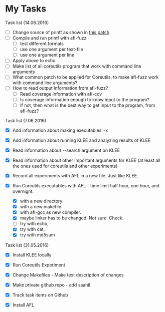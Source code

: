 # My Tasks

Task list (14.06.2016)

- [ ] Change source of printf as shown in [this patch](https://bitbucket.org/jwilk/fuzzing/src/default/patches/coreutils/printf-args.diff?fileviewer=file-view-default)
- [ ] Compile and run printf with afl-fuzz
	- [ ] test different formats
	- [ ] use one argument per text-file
	- [ ] use one argument per line
- [ ] Apply above to echo
- [ ] Make list of all coreutils program that work with command line arguments
- [ ] What common patch to be applied for Coreutils, to make afl-fuzz work with command line arguments?
- [ ] How to read output information from afl-fuzz?
	- [ ] Read coverage information with afl-cov
	- [ ] Is coverage information enough to know input to the program?
	- [ ] If not, then what is the best way to get input to the program, from afl-fuzz?

Task list (7.06.2016)

- [x] Add information about making executables +x
- [x] Add information about running KLEE and analyzing results of KLEE
- [x] Read information about --search argument on KLEE
- [x] Read information about other important arguments for KLEE (at least all the ones used for coreutils and other experiments)
- [x] Record all experiments with AFL in a new file. Just like KLEE. 

- [x] Run Coreutils executables with AFL - time limit half hour, one hour, and overnight. 
    - [x] with a new directory
    - [x] with a new makefile
    - [x] with afl-gcc as new compiler.
    - [x] maybe linker has to be changed. Not sure. Check.
    - [ ] try with echo,
    - [x] try with cat,
    - [x] try with md5sum

Task list (31.05.2016)

- [x] Install KLEE locally
- [x] Run Coreutils Experiment
- [x] Change Makefiles - Make text description of changes
- [x] Make private github repo - add saahil
- [x] Track task items on Github
- [x] Install AFL

